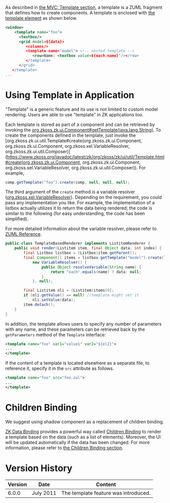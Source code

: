 As described in [the MVC: Template section]({{site.baseurl}}/zk_dev_ref/mvc/template), a
template is a ZUML fragment that defines how to create components. A
template is enclosed with [the template element](zuml_ref/zuml/elements/template) as shown
below.

```xml
<window>
    <template name="foo">
      <textbox/>
      <grid model=${data}>
         <columns/>
         <template name="model"> <!-- nested template -->
            <row>Name: <textbox value=${each.name}"/></row>
         </template>
      </grid>
   </template>
...
```

# Using Template in Application

"Template" is a generic feature and its use is not limited to custom
model rendering. Users are able to use "template" in ZK applications
too.

Each template is stored as part of a component and can be retrieved by
invoking the
[org.zkoss.zk.ui.Component#getTemplate(java.lang.String)](https://www.zkoss.org/javadoc/latest/zk/org/zkoss/zk/ui/Component.html#getTemplate(java.lang.String)).
To create the components defined in the template, just invoke the
[org.zkoss.zk.ui.util.Template#create(org.zkoss.zk.ui.Component, org.zkoss.zk.ui.Component, org.zkoss.xel.VariableResolver, org.zkoss.zk.ui.util.Composer)](https://www.zkoss.org/javadoc/latest/zk/org/zkoss/zk/ui/util/Template.html#create(org.zkoss.zk.ui.Component, org.zkoss.zk.ui.Component, org.zkoss.xel.VariableResolver, org.zkoss.zk.ui.util.Composer)).
For example,

```java
comp.getTemplate("foo").create(comp, null, null, null);
```

The third argument of the `create` method is a variable resolver
([org.zkoss.xel.VariableResolver](https://www.zkoss.org/javadoc/latest/zk/org/zkoss/xel/VariableResolver.html)).
Depending on the requirement, you could pass any implementation you
like. For example, the implementation of a listbox actually utilizes it
to return the data being rendered; the code is similar to the following
(for easy understanding, the code has been simplified).

For more detailed information about the variable resolver, please refer
to [ZUML Reference](zuml_ref/zuml/processing_instructions/variable-resolver).

```java
public class TemplateBasedRenderer implements ListitemRenderer {
    public void render(Listitem item, final Object data, int index) {
        final Listbox listbox = (Listbox)item.getParent();
        final Component[] items = listbox.getTemplate("model").create(listbox, item,
            new VariableResolver() {
                public Object resolveVariable(String name) {
                    return "each".equals(name) ? data: null;
                }
            }, null);

        final Listitem nli = (Listitem)items[0];
        if (nli.getValue() == null) //template might set it
            nli.setValue(data);
        item.detach();
    }
}
```

In addition, the template allows users to specify any number of
parameters with any name, and these parameters can be retrieved back by
the `getParameters` method of the `Template` interface:

```xml
<template name="foo" var1="value1" var2="${el2}">
...
</template>
```

If the content of a template is located elsewhere as a separate file, to
reference it, specify it in the `src` attribute as follows.

```xml
<template name="foo" src="foo.zul">
...
</template>
```

# Children Binding

We suggest using shadow component
[<forEach>](http://books.zkoss.org/zk-mvvm-book/8.0/shadow_elements/iterate_collections.html)
as a replacement of children binding.

[ ZK Data Binding]({{site.baseurl}}/zk_mvvm_ref/data_binding/index) provides
a powerful way called [Children Binding]({{site.baseurl}}/zk_mvvm_ref/data_binding/index/children_binding)
to render a template based on the data (such as a list of elements).
Moreover, the UI will be updated automatically if the data has been
changed. For more information, please refer to [the Children Binding section]({{site.baseurl}}/zk_mvvm_ref/data_binding/index/children_binding).

# Version History

| Version | Date      | Content                              |
|---------|-----------|--------------------------------------|
| 6.0.0   | July 2011 | The template feature was introduced. |
